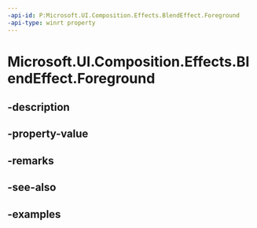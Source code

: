 ```yaml
---
-api-id: P:Microsoft.UI.Composition.Effects.BlendEffect.Foreground
-api-type: winrt property
---
```


<!-- Property syntax.
public IGraphicsEffectSource Foreground { get;  set; }
-->

# Microsoft.UI.Composition.Effects.BlendEffect.Foreground

## -description

## -property-value

## -remarks

## -see-also

## -examples


